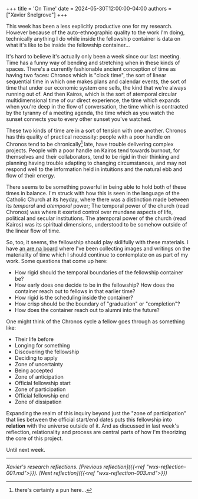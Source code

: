 +++
title = 'On Time'
date = 2024-05-30T12:00:00-04:00
authors = ["Xavier Snelgrove"]
+++

This week has been a less explicitly productive one for my research. However because of the auto-ethnographic quality to the work I'm doing, technically anything I do while inside the fellowship container is data on what it's like to be inside the fellowship container...

It's hard to believe it's actually only been a week since our last meeting. Time has a funny way of bending and stretching when in these kinds of spaces. There's a currently fashionable ancient conception of time as having two faces: Chronos which is "clock time", the sort of linear sequential time in which one makes plans and calendar events, the sort of time that under our economic system one sells, the kind that we're always running out of. And then Kairos, which is the sort of atemporal circular multidimensional time of our direct experience, the time which expands when you're deep in the flow of conversation, the time which is contracted by the tyranny of a meeting agenda, the time which as you watch the sunset connects you to every other sunset you've watched.

These two kinds of time are in a sort of tension with one another. Chronos has this quality of practical necessity: people with a poor handle on Chronos tend to be chronically[^1] late, have trouble delivering complex projects. People with a poor handle on Kairos tend towards burnout, for themselves and their collaborators, tend to be rigid in their thinking and planning having trouble adapting to changing circumstances, and may not respond well to the information held in intuitions and the natural ebb and flow of their energy.

There seems to be something powerful in being able to hold both of these times in balance. I'm struck with how this is seen in the language of the Catholic Church at its heyday, where there was a distinction made between its *temporal* and *atemporal* power; The temporal power of the church (read Chronos) was where it exerted control over mundane aspects of life, political and secular institutions. The atemporal power of the church (read Kairos) was its spiritual dimensions, understood to be somehow outside of the linear flow of time.

So, too, it seems, the fellowship should play skillfully with these materials. I have [an are.na board](https://www.are.na/xavier-snelgrove/time-material) where I've been collecting images and writings on the materiality of time which I should continue to contemplate on as part of my work. Some questions that come up here:
- How rigid should the temporal boundaries of the fellowship container be?
- How early does one decide to be in the fellowship? How does the container reach out to fellows in that earlier time?
- How rigid is the scheduling inside the container?
- How crisp should be the boundary of "graduation" or "completion"?
- How does the container reach out to alumni into the future?

One might think of the Chronos cycle a fellow goes through as something like:
- Their life before
- Longing for something
- Discovering the fellowship
- Deciding to apply
- Zone of uncertainty
- Being accepted
- Zone of anticipation
- Official fellowship start
- Zone of participation
- Official fellowship end
- Zone of dissipation

Expanding the realm of this inquiry beyond just the "zone of participation" that lies between the official start/end dates puts this fellowship into **relation** with the universe outside of it. And as discussed in last week's reflection, relationality and process are central parts of how I'm theorizing the core of this project.

Until next week.

***

*Xavier's research reflections. [Previous reflection]({{<ref "wxs-reflection-001.md">}}). [Next reflection]({{<ref "wxs-reflection-003.md">}})*


[^1]: there's certainly a pun here...
